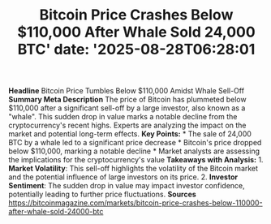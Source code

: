 ﻿---
title: "Bitcoin Price Crashes Below $110,000 After Whale Sold 24,000 BTC'
date: '2025-08-28T06:28:01"
category: "Markets"
summary: ""
slug: "bitcoin price crashes below 110000 after whale sold 24000 bt"
source_urls:
  - "https://bitcoinmagazine.com/markets/bitcoin-price-crashes-below-110000-after-whale-sold-24000-btc"
seo:
  title: "Bitcoin Price Crashes Below $110,000 After Whale Sold 24,000 BTC | Hash n Hedge'
  description: '"
  keywords: ["news", "markets", "brief"]
---
**Headline** Bitcoin Price Tumbles Below $110,000 Amidst Whale Sell-Off  **Summary Meta Description** The price of Bitcoin has plummeted below $110,000 after a significant sell-off by a large investor, also known as a "whale". This sudden drop in value marks a notable decline from the cryptocurrency's recent highs. Experts are analyzing the impact on the market and potential long-term effects.  **Key Points:**  * The sale of 24,000 BTC by a whale led to a significant price decrease * Bitcoin's price dropped below $110,000, marking a notable decline * Market analysts are assessing the implications for the cryptocurrency's value  **Takeaways with Analysis:**  1. **Market Volatility**: This sell-off highlights the volatility of the Bitcoin market and the potential influence of large investors on its price. 2. **Investor Sentiment**: The sudden drop in value may impact investor confidence, potentially leading to further price fluctuations.  **Sources** https://bitcoinmagazine.com/markets/bitcoin-price-crashes-below-110000-after-whale-sold-24000-btc 

